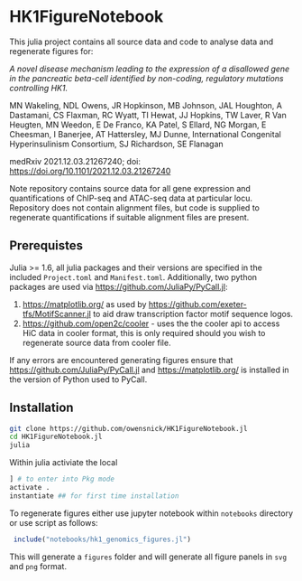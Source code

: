 # HK1FigureNotebook

This julia project contains all source data and code to analyse data and regenerate figures for:



*A novel disease mechanism leading to the expression of a disallowed gene in the pancreatic beta-cell identified by non-coding, regulatory mutations controlling HK1.*

MN Wakeling, NDL Owens, JR Hopkinson, MB Johnson, JAL Houghton, A Dastamani, CS Flaxman, RC Wyatt, TI Hewat, JJ Hopkins, TW Laver, R Van Heugten, MN Weedon, E De Franco, KA Patel, S Ellard, NG Morgan, E Cheesman, I Banerjee, AT Hattersley, MJ Dunne, International Congenital Hyperinsulinism Consortium, SJ Richardson, SE Flanagan

medRxiv 2021.12.03.21267240; doi: https://doi.org/10.1101/2021.12.03.21267240


Note repository contains source data for all gene expression and quantifications of ChIP-seq and ATAC-seq data at particular locu. Repository does not contain alignment files, but code is supplied to regenerate quantifications if suitable alignment files are present.

## Prerequistes
Julia >= 1.6, all julia packages and their versions are specified in the included `Project.toml` and `Manifest.toml`. Additionally, two python packages are used via https://github.com/JuliaPy/PyCall.jl:

  1. https://matplotlib.org/ as used by https://github.com/exeter-tfs/MotifScanner.jl to aid draw transcription factor motif sequence logos.
  2. https://github.com/open2c/cooler - uses the the cooler api to access HiC data in cooler format, this is only required should you wish to regenerate source data from cooler file.

If any errors are encountered generating figures ensure that https://github.com/JuliaPy/PyCall.jl and https://matplotlib.org/ is installed in the version of Python used to PyCall.


## Installation
```bash
git clone https://github.com/owensnick/HK1FigureNotebook.jl
cd HK1FigureNotebook.jl
julia
```
Within julia activiate the local 
```julia
] # to enter into Pkg mode
activate .
instantiate ## for first time installation
```
To regenerate figures either use jupyter notebook within `notebooks` directory or use script as follows:
```julia
 include("notebooks/hk1_genomics_figures.jl")
 ```
This will generate a `figures` folder and will generate all figure panels in `svg` and `png` format.